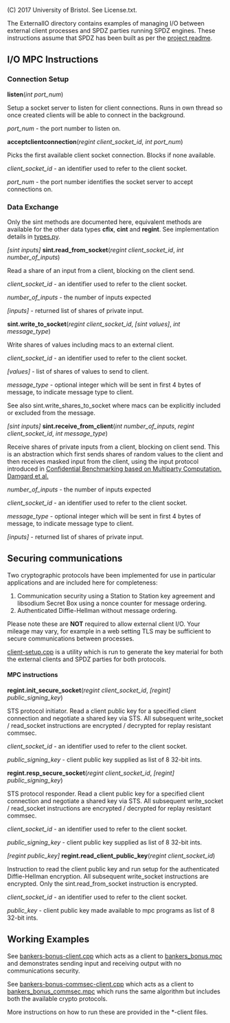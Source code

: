(C) 2017 University of Bristol. See License.txt.

The ExternalIO directory contains examples of managing I/O between external client processes and SPDZ parties running SPDZ engines. These instructions assume that SPDZ has been built as per the [project readme](../README.md).

## I/O MPC Instructions

### Connection Setup

**listen**(*int port_num*)

Setup a socket server to listen for client connections. Runs in own thread so once created clients will be able to connect in the background.

*port_num* - the port number to listen on.

**acceptclientconnection**(*regint client_socket_id*, *int port_num*)

Picks the first available client socket connection. Blocks if none available.

*client_socket_id* - an identifier used to refer to the client socket.

*port_num* - the port number identifies the socket server to accept connections on.

### Data Exchange

Only the sint methods are documented here, equivalent methods are available for the other data types **cfix**, **cint** and **regint**. See implementation details in [types.py](../Compiler/types.py).

*[sint inputs]* **sint.read_from_socket**(*regint client_socket_id*, *int number_of_inputs*)

Read a share of an input from a client, blocking on the client send.

*client_socket_id* - an identifier used to refer to the client socket.

*number_of_inputs* - the number of inputs expected

*[inputs]* - returned list of shares of private input.

**sint.write_to_socket**(*regint client_socket_id*, *[sint values]*, *int message_type*)

Write shares of values including macs to an external client.

*client_socket_id* - an identifier used to refer to the client socket.

*[values]* - list of shares of values to send to client.

*message_type* - optional integer which will be sent in first 4 bytes of message, to indicate message type to client.

See also sint.write_shares_to_socket where macs can be explicitly included or excluded from the message.

*[sint inputs]* **sint.receive_from_client**(*int number_of_inputs*, *regint client_socket_id*, *int message_type*)

Receive shares of private inputs from a client, blocking on client send. This is an abstraction which first sends shares of random values to the client and then receives masked input from the client, using the input protocol introduced in [Confidential Benchmarking based on Multiparty Computation. Damgard et al.](http://eprint.iacr.org/2015/1006.pdf)

*number_of_inputs* - the number of inputs expected

*client_socket_id* - an identifier used to refer to the client socket.

*message_type* - optional integer which will be sent in first 4 bytes of message, to indicate message type to client.

*[inputs]* - returned list of shares of private input.


## Securing communications

Two cryptographic protocols have been implemented for use in particular applications and are included here for completeness:

1. Communication security using a Station to Station key agreement and libsodium Secret Box using a nonce counter for message ordering.
2. Authenticated Diffie-Hellman without message ordering.

 Please note these are **NOT** required to allow external client I/O. Your mileage may vary, for example in a web setting TLS may be sufficient to secure communications between processes.

[client-setup.cpp](../client-setup.cpp) is a utility which is run to generate the key material for both the external clients and SPDZ parties for both protocols.

#### MPC instructions

**regint.init_secure_socket**(*regint client_socket_id*, *[regint] public_signing_key*)

STS protocol initiator. Read a client public key for a specified client connection and negotiate a shared key via STS. All subsequent write_socket / read_socket instructions are encrypted / decrypted for replay resistant commsec.

*client_socket_id* - an identifier used to refer to the client socket.

*public_signing_key* - client public key supplied as list of 8 32-bit ints.  

**regint.resp_secure_socket**(*regint client_socket_id*, *[regint] public_signing_key*)

STS protocol responder. Read a client public key for a specified client connection and negotiate a shared key via STS. All subsequent write_socket / read_socket instructions are encrypted / decrypted for replay resistant commsec.

*client_socket_id* - an identifier used to refer to the client socket.

*public_signing_key* - client public key supplied as list of 8 32-bit ints.  

*[regint public_key]* **regint.read_client_public_key**(*regint client_socket_id*)

Instruction to read the client public key and run setup for the authenticated Diffie-Hellman encryption. All subsequent write_socket instructions are encrypted. Only the sint.read_from_socket instruction is encrypted. 

*client_socket_id* - an identifier used to refer to the client socket.

*public_key* - client public key made available to mpc programs as list of 8 32-bit ints.  

## Working Examples

See [bankers-bonus-client.cpp](./bankers-bonus-client.cpp) which acts as a client to [bankers_bonus.mpc](../Programs/Source/bankers_bonus.mpc) and demonstrates sending input and receiving output with no communications security.

See [bankers-bonus-commsec-client.cpp](./bankers-bonus-commsec-client.cpp) which acts as a client to [bankers_bonus_commsec.mpc](../Programs/Source/bankers_bonus_commsec.mpc) which runs the same algorithm but includes both the available crypto protocols.

More instructions on how to run these are provided in the *-client files.
